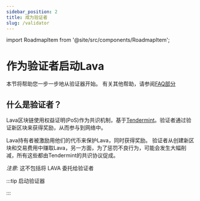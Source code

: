 ```yaml
---
sidebar_position: 2
title: 成为验证者
slug: /validator
---
```


import RoadmapItem from '@site/src/components/RoadmapItem';

# 作为验证者启动Lava

本节将帮助您一步一步地从验证器开始。
有关其他帮助，请参阅[FAQ部分](/faq)

## 什么是验证者？
Lava区块链使用权益证明(PoS)作为共识机制，基于[Tendermint](https://tendermint.com/)。验证者通过验证新区块来获得奖励，从而参与到网络中。

Lava持有者被激励用他们的代币来保护Lava，同时获得奖励。
验证者从创建新区块和交易费用中赚取Lava，另一方面，为了惩罚不良行为，可能会发生大幅削减，所有这些都由Tendermint的共识协议促成。

_注意_: 这不包括将 LAVA 委托给验证者


:::tip 启动验证器

[<RoadmapItem icon="🛠" title="Setup steps" description="Step by step guide on getting started"/>](/validator-manual)
:::